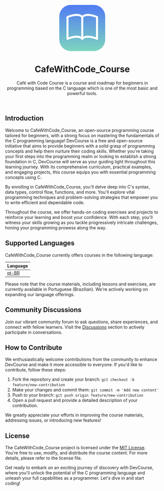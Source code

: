 <p align="center">
  <a href="#">
  </a>
  <p align="center">
   <img width="150" height="150" src="assets/icon.png" alt="Logo">
  </p>
  <h1 align="center"><b>CafeWithCode_Course</b></h1>
  <p align="center">
    Café with Code Course is a course and roadmap for beginners in programming based on the C language which is one of the most basic and powerful tools.
  </p>
</p>
<br>

## Introduction

Welcome to CafeWithCode_Course, an open-source programming course tailored for beginners, with a strong focus on mastering the fundamentals of the C programming language! DevCourse is a free and open-source initiative that aims to provide beginners with a solid grasp of programming concepts and help them nurture their coding skills. Whether you're taking your first steps into the programming realm or looking to establish a strong foundation in C, DevCourse will serve as your guiding light throughout this learning journey. With its comprehensive curriculum, practical examples, and engaging projects, this course equips you with essential programming concepts using C.

By enrolling in CafeWithCode_Course, you'll delve deep into C's syntax, data types, control flow, functions, and more. You'll explore vital programming techniques and problem-solving strategies that empower you to write efficient and dependable code.

Throughout the course, we offer hands-on coding exercises and projects to reinforce your learning and boost your confidence. With each step, you'll witness your skills growing as you tackle progressively intricate challenges, honing your programming prowess along the way.

## Supported Languages

CafeWithCode_Course currently offers courses in the following language:

| Language |
|----------|
| [pt-BR](https://github.com/devscafecomunity/CafeWithCode_Course/tree/main/roadmap/pt/roadmap.md) |

Please note that the course materials, including lessons and exercises, are currently available in Portuguese (Brazilian). We're actively working on expanding our language offerings.

## Community Discussions

Join our vibrant community forum to ask questions, share experiences, and connect with fellow learners. Visit the [Discussions](https://github.com/orgs/devscafecomunity/discussions) section to actively participate in conversations.

## How to Contribute

We enthusiastically welcome contributions from the community to enhance DevCourse and make it more accessible to everyone. If you'd like to contribute, follow these steps:

1. Fork the repository and create your branch: `git checkout -b feature/new-contribution`
2. Make your changes and commit them: `git commit -m 'Add new content'`
3. Push to your branch: `git push origin feature/new-contribution`
4. Open a pull request and provide a detailed description of your contribution.

We greatly appreciate your efforts in improving the course materials, addressing issues, or introducing new features!

## License

The CafeWithCode_Course project is licensed under the [MIT License](https://github.com/devscafecomunity/CafeWithCode_Course/blob/main/LICENSE). You're free to use, modify, and distribute the course content. For more details, please refer to the license file.

Get ready to embark on an exciting journey of discovery with DevCourse, where you'll unlock the potential of the C programming language and unleash your full capabilities as a programmer. Let's dive in and start coding!
